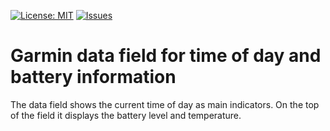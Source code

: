 [![License: MIT](https://img.shields.io/badge/License-MIT-yellow.svg)](https://opensource.org/licenses/MIT)
[![Issues](https://img.shields.io/github/issues/peregin/connectiq-time-battery.svg)](https://github.com/peregin/connectiq-time-battery/issues)

Garmin data field for time of day and battery information
=========================================================

The data field shows the current time of day as main indicators. 
On the top of the field it displays the battery level and temperature.
